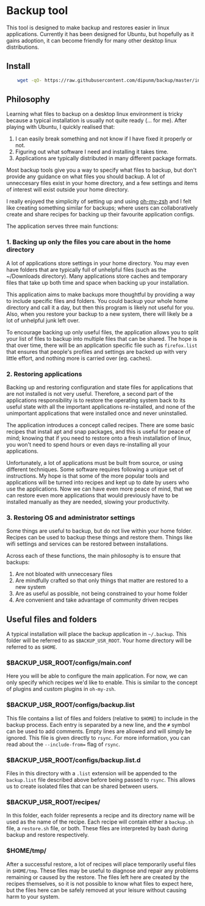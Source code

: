 # Backup tool
This tool is designed to make backup and restores easier in linux applications. 
Currently it has been designed for Ubuntu, but hopefully as it gains adoption, it
can become friendly for many other desktop linux distributions.

## Install
```bash
    wget -qO- https://raw.githubusercontent.com/dipunm/backup/master/installer.sh | bash
```

## Philosophy
Learning what files to backup on a desktop linux environment is tricky because a 
typical installation is usually not quite ready (... for me). After playing with 
Ubuntu, I quickly realised that:

1. I can easily break something and not know if I have fixed it properly or not.
2. Figuring out what software I need and installing it takes time.
3. Applications are typically distributed in many different package formats.

Most backup tools give you a way to specify what files to backup, but don't provide 
any guidance on what files you should backup. A lot of unneccesary files exist in 
your home directory, and a few settings and items of interest will exist outside 
your home directory.

I really enjoyed the simplicity of setting up and using 
[oh-my-zsh](https://ohmyz.sh/) and I felt like creating something similar for 
backups; where users can collaboratively create and share recipes for backing up 
their favourite application configs.

The application serves three main functions:

### 1. Backing up only the files you care about in the home directory
A lot of applications store settings in your home directory. You may even have 
folders that are typically full of unhelpful files (such as the ~/Downloads 
directory). Many applications store caches and temporary files that take up 
both time and space when backing up your installation.

This application aims to make backups more thoughtful by providing a way to
include specific files and folders. You could backup your whole home directory 
and call it a day, but then this program is likely not useful for you. Also, 
when you restore your backup to a new system, there will likely be a lot of 
unhelpful junk left over.

To encourage backing up only useful files, the application allows you to 
split your list of files to backup into multiple files that can be shared. 
The hope is that over time, there will be an application specific file such as 
`firefox.list` that ensures that people's profiles and settings are backed up 
with very little effort, and nothing more is carried over (eg. caches).

### 2. Restoring applications
Backing up and restoring configuration and state files for applications that 
are not installed is not very useful. Therefore, a second part of the 
applications responsibility is to restore the operating system back to its 
useful state with all the important applications re-installed, and none of 
the unimportant applications that were installed once and never uninstalled.

The application introduces a concept called recipes. There are some basic 
recipes that install apt and snap packages, and this is useful for peace of 
mind; knowing that if you need to restore onto a fresh installation of linux, 
you won't need to spend hours or even days re-installing all your 
applications.

Unfortunately, a lot of applications must be built from source, or using 
different techniques. Some software requires following a unique set of 
instructions. My hope is that some of the more popular tools and 
applications will be turned into recipes and kept up to date by users who 
use the applications. Now we can have even more peace of mind, that we can 
restore even more applications that would previously have to be installed 
manually as they are needed, slowing your productivity.

### 3. Restoring OS and administrator settings
Some things are useful to backup, but do not live within your home folder. 
Recipes can be used to backup these things and restore them. Things like 
wifi settings and services can be restored between installations.

Across each of these functions, the main philosophy is to ensure that 
backups: 
1. Are not bloated with unneccesary files
2. Are mindfully crafted so that only things that matter are restored to a 
new system
3. Are as useful as possible, not being constrained to your home folder
4. Are convenient and take advantage of community driven recipes

## Useful files and folders
A typical installation will place the backup application in `~/.backup`. 
This folder will be referred to as `$BACKUP_USR_ROOT`. Your home directory 
will be referred to as `$HOME`.

### $BACKUP_USR_ROOT/configs/main.conf
Here you will be able to configure the main application. For now, we can 
only specify which recipes we'd like to enable. This is similar to the 
concept of plugins and custom plugins in `oh-my-zsh`.

### $BACKUP_USR_ROOT/configs/backup.list
This file contains a list of files and folders (relative to `$HOME`) to 
include in the backup process. Each entry is separated by a new line, and
the `#` symbol can be used to add comments. Empty lines are allowed and 
will simply be ignored. This file is given directly to `rsync`. For more 
information, you can read about the `--include-from=` flag of `rsync`.

### $BACKUP_USR_ROOT/configs/backup.list.d
Files in this directory with a `.list` extension will be appended to the 
`backup.list` file described above before being passed to `rsync`. This
allows us to create isolated files that can be shared between users.

### $BACKUP_USR_ROOT/recipes/
In this folder, each folder represents a recipe and its directory name 
will be used as the name of the recipe. Each recipe will contain either 
a `backup.sh` file, a `restore.sh` file, or both. These files are 
interpreted by bash during backup and restore respectively.

### $HOME/tmp/
After a successful restore, a lot of recipes will place temporarily useful 
files in `$HOME/tmp`. These files may be useful to diagnose and repair any 
problems remaining or caused by the restore. The files left here are created 
by the recipes themselves, so it is not possible to know what files to 
expect here, but the files here can be safely removed at your leisure 
without causing harm to your system.
